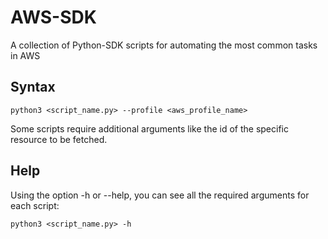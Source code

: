 # AWS-SDK

A collection of Python-SDK scripts for automating the most common tasks in AWS

## Syntax
```
python3 <script_name.py> --profile <aws_profile_name>
```

Some scripts require additional arguments like the id of the specific resource to be fetched.

## Help
Using the option -h or --help, you can see all the required arguments for each script:
```
python3 <script_name.py> -h
```
